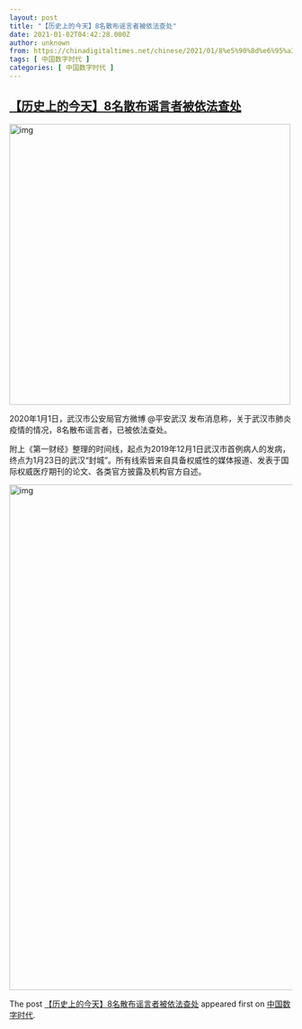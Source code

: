```yaml
---
layout: post
title: "【历史上的今天】8名散布谣言者被依法查处"
date: 2021-01-02T04:42:28.000Z
author: unknown
from: https://chinadigitaltimes.net/chinese/2021/01/8%e5%90%8d%e6%95%a3%e5%b8%83%e8%b0%a3%e8%a8%80%e8%80%85%e8%a2%ab%e4%be%9d%e6%b3%95%e6%9f%a5%e5%a4%84/
tags: [ 中国数字时代 ]
categories: [ 中国数字时代 ]
---
```

<!--1609562548000-->
[【历史上的今天】8名散布谣言者被依法查处](https://chinadigitaltimes.net/chinese/2021/01/8%e5%90%8d%e6%95%a3%e5%b8%83%e8%b0%a3%e8%a8%80%e8%80%85%e8%a2%ab%e4%be%9d%e6%b3%95%e6%9f%a5%e5%a4%84/)
------

<div>
<p><img src="https://chinadigitaltimes.net/chinese/files/2021/01/f42.jpg" alt="img" width="500" class="aligncenter" /></p><p>2020年1月1日，武汉市公安局官方微博 @平安武汉 发布消息称，关于武汉市肺炎疫情的情况，8名散布谣言者，已被依法查处。</p><p>附上《第一财经》整理的时间线，起点为2019年12月1日武汉市首例病人的发病，终点为1月23日的武汉“封城”。所有线索皆来自具备权威性的媒体报道、发表于国际权威医疗期刊的论文、各类官方披露及机构官方自述。</p><p><img src="https://imgcdn.yicai.com/uppics/images/2020/02/da6cc5d181daa47fd8db9a01d567e94a.jpg" alt="img" width="900" class="aligncenter" /></p><p>The post <a rel="nofollow" href="https://chinadigitaltimes.net/chinese/2021/01/8%e5%90%8d%e6%95%a3%e5%b8%83%e8%b0%a3%e8%a8%80%e8%80%85%e8%a2%ab%e4%be%9d%e6%b3%95%e6%9f%a5%e5%a4%84/">【历史上的今天】8名散布谣言者被依法查处</a> appeared first on <a rel="nofollow" href="https://chinadigitaltimes.net/chinese">中国数字时代</a>.</p>
</div>
